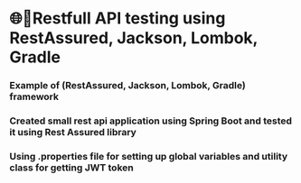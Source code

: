 # 🌐🤖Restfull API testing using RestAssured, Jackson, Lombok, Gradle
### Example of (RestAssured, Jackson, Lombok, Gradle) framework
### Created small rest api application using Spring Boot and tested it using Rest Assured library
### Using .properties file for setting up global variables and utility class for getting JWT token
